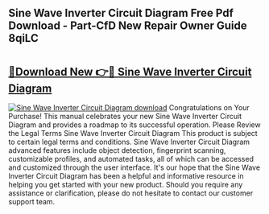 ## Sine Wave Inverter Circuit Diagram Free Pdf Download - Part-CfD New Repair Owner Guide 8qiLC

# <h2><a href="http://dfrq90.blite.top/?on=Sine+Wave+Inverter+Circuit+Diagram">🔗Download New 👉🔴 Sine Wave Inverter Circuit Diagram</a></h2>

[![Sine Wave Inverter Circuit Diagram download](https://i.imgur.com/lujVjoI.png)](http://dfrq90.blite.top/?on=Sine+Wave+Inverter+Circuit+Diagram)
Congratulations on Your Purchase! This manual celebrates your new Sine Wave Inverter Circuit Diagram and provides a roadmap to its successful operation. Please Review the Legal Terms Sine Wave Inverter Circuit Diagram This product is subject to certain legal terms and conditions. Sine Wave Inverter Circuit Diagram advanced features include object detection, fingerprint scanning, customizable profiles, and automated tasks, all of which can be accessed and customized through the user interface. It's our hope that the Sine Wave Inverter Circuit Diagram has been a helpful and informative resource in helping you get started with your new product. Should you require any assistance or clarification, please do not hesitate to contact our customer support team.
